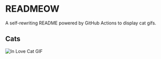 # READMEOW

A self-rewriting README powered by GitHub Actions to display cat gifs.

## Cats

![In Love Cat GIF](https://media3.giphy.com/media/v1.Y2lkPTlhY2QwMmRhanhmeXo0NnZnOHJmNXl5bmphaXA1dmZlOWw5engwcXNwcTRyYzZ4ZCZlcD12MV9naWZzX3NlYXJjaCZjdD1n/MDJ9IbxxvDUQM/200.gif)
